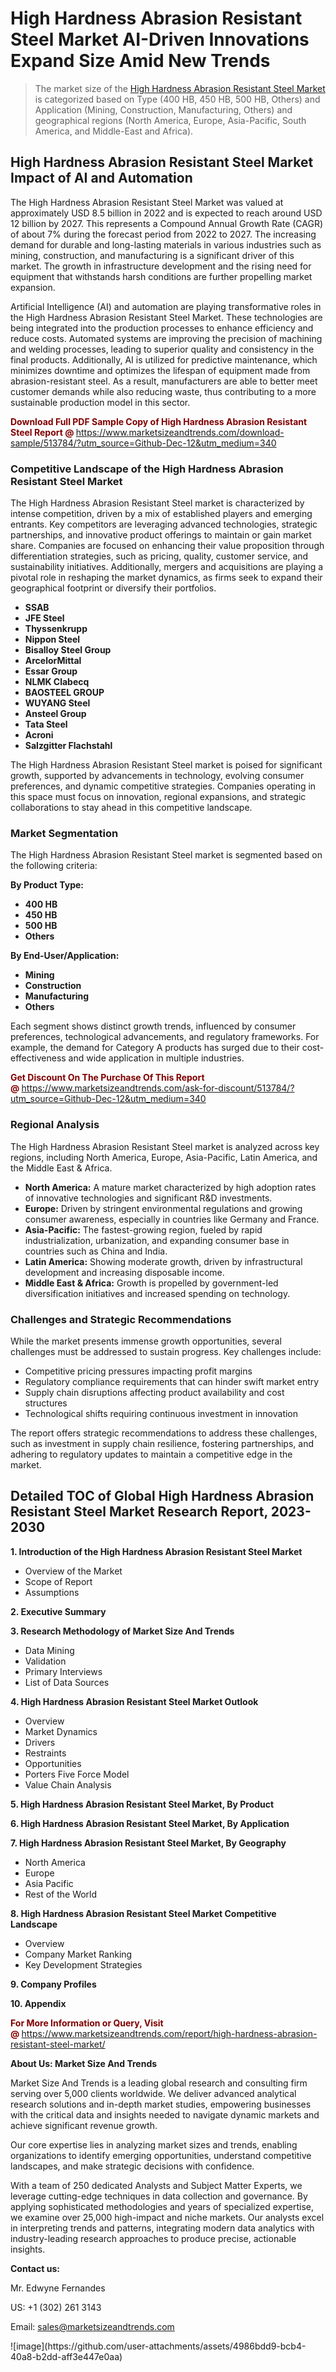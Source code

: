 <H1>High Hardness Abrasion Resistant Steel Market AI-Driven Innovations Expand Size Amid New Trends</H1><blockquote><p>The market size of the <a href="https://www.marketsizeandtrends.com/download-sample/513784/?utm_source=Github-Dec-12&amp;utm_medium=340" target="_blank">High Hardness Abrasion Resistant Steel Market </a>is categorized based on Type (400 HB, 450 HB, 500 HB, Others) and Application (Mining, Construction, Manufacturing, Others) and geographical regions (North America, Europe, Asia-Pacific, South America, and Middle-East and Africa).</p></blockquote><p><h2>High Hardness Abrasion Resistant Steel Market Impact of AI and Automation</h2><p>The High Hardness Abrasion Resistant Steel Market was valued at approximately USD 8.5 billion in 2022 and is expected to reach around USD 12 billion by 2027. This represents a Compound Annual Growth Rate (CAGR) of about 7% during the forecast period from 2022 to 2027. The increasing demand for durable and long-lasting materials in various industries such as mining, construction, and manufacturing is a significant driver of this market. The growth in infrastructure development and the rising need for equipment that withstands harsh conditions are further propelling market expansion.</p><p>Artificial Intelligence (AI) and automation are playing transformative roles in the High Hardness Abrasion Resistant Steel Market. These technologies are being integrated into the production processes to enhance efficiency and reduce costs. Automated systems are improving the precision of machining and welding processes, leading to superior quality and consistency in the final products. Additionally, AI is utilized for predictive maintenance, which minimizes downtime and optimizes the lifespan of equipment made from abrasion-resistant steel. As a result, manufacturers are able to better meet customer demands while also reducing waste, thus contributing to a more sustainable production model in this sector.</p></p><p><strong><span style="color: #800000;">Download Full PDF Sample Copy of High Hardness Abrasion Resistant Steel Report @</span>&nbsp;</strong><a href="https://www.marketsizeandtrends.com/download-sample/513784/?utm_source=Github-Dec-12&amp;utm_medium=340">https://www.marketsizeandtrends.com/download-sample/513784/?utm_source=Github-Dec-12&amp;utm_medium=340</a></p><h3>Competitive Landscape of the High Hardness Abrasion Resistant Steel Market</h3><p>The High Hardness Abrasion Resistant Steel market is characterized by intense competition, driven by a mix of established players and emerging entrants. Key competitors are leveraging advanced technologies, strategic partnerships, and innovative product offerings to maintain or gain market share. Companies are focused on enhancing their value proposition through differentiation strategies, such as pricing, quality, customer service, and sustainability initiatives. Additionally, mergers and acquisitions are playing a pivotal role in reshaping the market dynamics, as firms seek to expand their geographical footprint or diversify their portfolios.</p><p><strong><p><ul><li>SSAB </li><li> JFE Steel </li><li> Thyssenkrupp </li><li> Nippon Steel </li><li> Bisalloy Steel Group </li><li> ArcelorMittal </li><li> Essar Group </li><li> NLMK Clabecq </li><li> BAOSTEEL GROUP </li><li> WUYANG Steel </li><li> Ansteel Group </li><li> Tata Steel </li><li> Acroni </li><li> Salzgitter Flachstahl</p></li></ul></p></strong></p><p>The High Hardness Abrasion Resistant Steel market is poised for significant growth, supported by advancements in technology, evolving consumer preferences, and dynamic competitive strategies. Companies operating in this space must focus on innovation, regional expansions, and strategic collaborations to stay ahead in this competitive landscape.</p><h3>Market Segmentation</h3><p>The High Hardness Abrasion Resistant Steel market is segmented based on the following criteria:</p><p><strong>By Product Type:</strong></p><p><strong><p><ul><li>400 HB </li><li> 450 HB </li><li> 500 HB </li><li> Others</p></li></ul></p></strong></p><p><strong>By End-User/Application:</strong></p><p><strong><p><ul><li>Mining </li><li> Construction </li><li> Manufacturing </li><li> Others</p></li></ul></p></strong></p><p>Each segment shows distinct growth trends, influenced by consumer preferences, technological advancements, and regulatory frameworks. For example, the demand for Category A products has surged due to their cost-effectiveness and wide application in multiple industries.</p><p><strong><span style="color: #800000;">Get Discount On The Purchase Of This Report @&nbsp;</span></strong><a href="https://www.marketsizeandtrends.com/ask-for-discount/513784/?utm_source=Github-Dec-12&amp;utm_medium=340">https://www.marketsizeandtrends.com/ask-for-discount/513784/?utm_source=Github-Dec-12&amp;utm_medium=340</a></p><h3>Regional Analysis</h3><p>The High Hardness Abrasion Resistant Steel market is analyzed across key regions, including North America, Europe, Asia-Pacific, Latin America, and the Middle East &amp; Africa.</p><ul><li><strong>North America:</strong> A mature market characterized by high adoption rates of innovative technologies and significant R&amp;D investments.</li><li><strong>Europe:</strong> Driven by stringent environmental regulations and growing consumer awareness, especially in countries like Germany and France.</li><li><strong>Asia-Pacific:</strong> The fastest-growing region, fueled by rapid industrialization, urbanization, and expanding consumer base in countries such as China and India.</li><li><strong>Latin America:</strong> Showing moderate growth, driven by infrastructural development and increasing disposable income.</li><li><strong>Middle East &amp; Africa:</strong> Growth is propelled by government-led diversification initiatives and increased spending on technology.</li></ul><h3>Challenges and Strategic Recommendations</h3><p>While the market presents immense growth opportunities, several challenges must be addressed to sustain progress. Key challenges include:</p><ul><li>Competitive pricing pressures impacting profit margins</li><li>Regulatory compliance requirements that can hinder swift market entry</li><li>Supply chain disruptions affecting product availability and cost structures</li><li>Technological shifts requiring continuous investment in innovation</li></ul><p>The report offers strategic recommendations to address these challenges, such as investment in supply chain resilience, fostering partnerships, and adhering to regulatory updates to maintain a competitive edge in the market.</p><h2>Detailed TOC of Global High Hardness Abrasion Resistant Steel Market Research Report, 2023-2030</h2><p><strong>1. Introduction of the High Hardness Abrasion Resistant Steel Market</strong></p><ul><li>Overview of the Market</li><li>Scope of Report</li><li>Assumptions&nbsp;</li></ul><p><strong>2. Executive Summary</strong></p><p><strong>3. Research Methodology of <strong>Market Size And Trends</strong></strong></p><ul><li>Data Mining</li><li>Validation</li><li>Primary Interviews</li><li>List of Data Sources&nbsp;</li></ul><p><strong>4. High Hardness Abrasion Resistant Steel Market Outlook</strong></p><ul><li>Overview</li><li>Market Dynamics</li><li>Drivers</li><li>Restraints</li><li>Opportunities</li><li>Porters Five Force Model</li><li>Value Chain Analysis&nbsp;</li></ul><p><strong>5. High Hardness Abrasion Resistant Steel Market, By Product</strong></p><p><strong>6. High Hardness Abrasion Resistant Steel Market, By Application</strong></p><p><strong>7. High Hardness Abrasion Resistant Steel Market, By Geography</strong></p><ul><li>North America</li><li>Europe</li><li>Asia Pacific</li><li>Rest of the World&nbsp;</li></ul><p><strong>8. High Hardness Abrasion Resistant Steel Market Competitive Landscape</strong></p><ul><li>Overview</li><li>Company Market Ranking</li><li>Key Development Strategies&nbsp;</li></ul><p><strong>9. Company Profiles</strong></p><p><strong>10. Appendix</strong></p><p><strong><span style="color: #800000;">For More Information or Query, Visit @&nbsp;</span></strong><a href="https://www.marketsizeandtrends.com/report/high-hardness-abrasion-resistant-steel-market/">https://www.marketsizeandtrends.com/report/high-hardness-abrasion-resistant-steel-market/</a></p><p></p><p><strong>About Us:&nbsp;Market Size And Trends</strong></p><p>Market Size And Trends&nbsp;is a leading global research and consulting firm serving over 5,000 clients worldwide. We deliver advanced analytical research solutions and in-depth market studies, empowering businesses with the critical data and insights needed to navigate dynamic markets and achieve significant revenue growth.</p><p>Our core expertise lies in analyzing market sizes and trends, enabling organizations to identify emerging opportunities, understand competitive landscapes, and make strategic decisions with confidence.</p><p>With a team of 250 dedicated Analysts and Subject Matter Experts, we leverage cutting-edge techniques in data collection and governance. By applying sophisticated methodologies and years of specialized expertise, we examine over 25,000 high-impact and niche markets. Our analysts excel in interpreting trends and patterns, integrating modern data analytics with industry-leading research approaches to produce precise, actionable insights.</p><p><strong>Contact us:</strong></p><p>Mr. Edwyne Fernandes</p><p>US: +1 (302) 261 3143</p><p>Email: <a href="mailto:sales@marketsizeandtrends.com">sales@marketsizeandtrends.com</a>&nbsp;</p>
![image](https://github.com/user-attachments/assets/4986bdd9-bcb4-40a8-b2dd-aff3e447e0aa)
